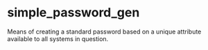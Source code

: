 simple_password_gen
===================

Means of creating a standard password based on a unique attribute available to all systems in question.
